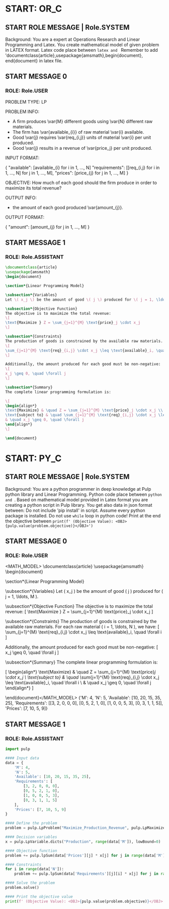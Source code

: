 # START: OR_C 
## START ROLE MESSAGE | Role.SYSTEM 
Background: You are a expert at Operations Research and Linear Programming and Latex. You create mathematical model of given problem in LATEX format. Latex code place between ```latex and ``` Remember to add 'documentclass{article},usepackage{amsmath},begin{document}, end{document} in latex file. 
## START MESSAGE 0 
### ROLE: Role.USER
<DESCRIPTION>
PROBLEM TYPE: LP

PROBLEM INFO:

- A firm produces \var{M} different goods using \var{N} different raw materials.
- The firm has \var{available_{i}} of raw material \var{i} available.
- Good \var{j} requires \var{req_{i,j}} units of material \var{i} per unit produced.
- Good \var{j} results in a revenue of \var{price_j} per unit produced.


INPUT FORMAT: 

{
    "available": [available_{i} for i in 1, ..., N]
    "requirements": [[req_{i,j} for i in 1, ..., N] for j in 1, ..., M],
    "prices": [price_{j} for j in 1, ..., M]
}

OBJECTIVE: How much of each good should the firm produce in order to maximize its total revenue?

OUTPUT INFO:

- the amount of each good produced \var{amount_{j}}.

OUTPUT FORMAT:

{
    "amount": [amount_{j} for j in 1, ..., M]
}

</DESCRIPTION>


## START MESSAGE 1 
### ROLE: Role.ASSISTANT
```latex
\documentclass{article}
\usepackage{amsmath}
\begin{document}

\section*{Linear Programming Model}

\subsection*{Variables}
Let \( x_j \) be the amount of good \( j \) produced for \( j = 1, \ldots, M \).

\subsection*{Objective Function}
The objective is to maximize the total revenue:
\[
\text{Maximize } Z = \sum_{j=1}^{M} \text{price}_j \cdot x_j
\]

\subsection*{Constraints}
The production of goods is constrained by the available raw materials. For each raw material \( i = 1, \ldots, N \), we have:
\[
\sum_{j=1}^{M} \text{req}_{i,j} \cdot x_j \leq \text{available}_i, \quad \forall i
\]

Additionally, the amount produced for each good must be non-negative:
\[
x_j \geq 0, \quad \forall j
\]

\subsection*{Summary}
The complete linear programming formulation is:

\[
\begin{align*}
\text{Maximize} & \quad Z = \sum_{j=1}^{M} \text{price}_j \cdot x_j \\
\text{subject to} & \quad \sum_{j=1}^{M} \text{req}_{i,j} \cdot x_j \leq \text{available}_i, \quad \forall i \\
& \quad x_j \geq 0, \quad \forall j
\end{align*}
\]

\end{document}
```

# START: PY_C 
## START ROLE MESSAGE | Role.SYSTEM 
Background: You are a python programmer in deep knowledge at Pulp python library and Linear Programming. Python code place between ```python and ```. Based on mathematical model provided in Latex format you are creating a python script in Pulp library. You get also data in json format between: <DATA></DATA> Do not include 'pip install' in script. Assume every python package is installed. Do not use `while` loop in python code! Print at the end the objective between <OBJ></OBJ> `print(f' (Objective Value): <OBJ>{pulp.value(problem.objective)}</OBJ>')` 
## START MESSAGE 0 
### ROLE: Role.USER
<MATH_MODEL>
\documentclass{article}
\usepackage{amsmath}
\begin{document}

\section*{Linear Programming Model}

\subsection*{Variables}
Let \( x_j \) be the amount of good \( j \) produced for \( j = 1, \ldots, M \).

\subsection*{Objective Function}
The objective is to maximize the total revenue:
\[
\text{Maximize } Z = \sum_{j=1}^{M} \text{price}_j \cdot x_j
\]

\subsection*{Constraints}
The production of goods is constrained by the available raw materials. For each raw material \( i = 1, \ldots, N \), we have:
\[
\sum_{j=1}^{M} \text{req}_{i,j} \cdot x_j \leq \text{available}_i, \quad \forall i
\]

Additionally, the amount produced for each good must be non-negative:
\[
x_j \geq 0, \quad \forall j
\]

\subsection*{Summary}
The complete linear programming formulation is:

\[
\begin{align*}
\text{Maximize} & \quad Z = \sum_{j=1}^{M} \text{price}_j \cdot x_j \\
\text{subject to} & \quad \sum_{j=1}^{M} \text{req}_{i,j} \cdot x_j \leq \text{available}_i, \quad \forall i \\
& \quad x_j \geq 0, \quad \forall j
\end{align*}
\]

\end{document}</MATH_MODEL>
<DATA>
{'M': 4, 'N': 5, 'Available': [10, 20, 15, 35, 25], 'Requirements': [[3, 2, 0, 0, 0], [0, 5, 2, 1, 0], [1, 0, 0, 5, 3], [0, 3, 1, 1, 5]], 'Prices': [7, 10, 5, 9]}</DATA>


## START MESSAGE 1 
### ROLE: Role.ASSISTANT
```python
import pulp

#### Input data
data = {
    'M': 4, 
    'N': 5, 
    'Available': [10, 20, 15, 35, 25], 
    'Requirements': [
        [3, 2, 0, 0, 0], 
        [0, 5, 2, 1, 0], 
        [1, 0, 0, 5, 3], 
        [0, 3, 1, 1, 5]
    ], 
    'Prices': [7, 10, 5, 9]
}

#### Define the problem
problem = pulp.LpProblem("Maximize_Production_Revenue", pulp.LpMaximize)

#### Decision variables
x = pulp.LpVariable.dicts("Production", range(data['M']), lowBound=0)

#### Objective function
problem += pulp.lpSum(data['Prices'][j] * x[j] for j in range(data['M']))

#### Constraints
for i in range(data['N']):
    problem += pulp.lpSum(data['Requirements'][j][i] * x[j] for j in range(data['M'])) <= data['Available'][i]

#### Solve the problem
problem.solve()

#### Print the objective value
print(f' (Objective Value): <OBJ>{pulp.value(problem.objective)}</OBJ>')
```

